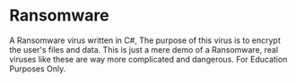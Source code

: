 # Ransomware

A Ransomware virus written in C#, The purpose of this virus is to encrypt the user's files and data. This is just a mere demo of a Ransomware, real viruses like these are way more complicated and dangerous. For Education Purposes Only.

